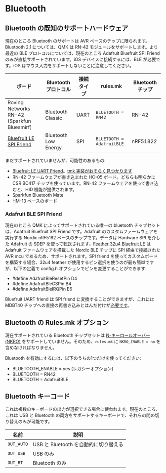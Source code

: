 # Bluetooth

<!---
  original document: 0.10.33:docs/feature_bluetooth.md
  git diff 0.10.33 HEAD -- docs/feature_bluetooth.md | cat
-->

## Bluetooth の既知のサポートハードウェア

現在のところ Bluetooth のサポートは AVR ベースのチップに限られます。Bluetooth 2.1 については、QMK は RN-42 モジュールをサポートします。より最近の BLE プロトコルについては、現在のところ Adafruit Bluefruit SPI Friend のみが直接サポートされています。iOS デバイスに接続するには、BLE が必要です。iOS はマウス入力をサポートしないことに注意してください。

| ボード                                                           | Bluetooth プロトコル | 接続タイプ | rules.mk                  | Bluetooth チップ |
| ---------------------------------------------------------------- | -------------------- | ---------- | ------------------------- | ---------------- |
| Roving Networks RN-42 (Sparkfun Bluesmirf)                       | Bluetooth Classic    | UART       | `BLUETOOTH = RN42`        | RN-42            |
| [Bluefruit LE SPI Friend](https://www.adafruit.com/product/2633) | Bluetooth Low Energy | SPI        | `BLUETOOTH = AdafruitBLE` | nRF51822         |

まだサポートされていませんが、可能性のあるもの:
* [Bluefruit LE UART Friend](https://www.adafruit.com/product/2479)。[tmk 実装がおそらく見つかります](https://github.com/tmk/tmk_keyboard/issues/514)
* RN-42 ファームウェアが書き込まれた HC-05 ボード。どちらも明らかに CSR BC417 チップを使っています。RN-42 ファームウェアを使って書き込むと、HID 機能が提供されます。
* Sparkfun Bluetooth Mate
* HM-13 ベースのボード

### Adafruit BLE SPI Friend
現在のところ QMK によってサポートされている唯一の bluetooth チップセットは、Adafruit Bluefruit SPI Friend です。Adafruit のカスタムファームウェアを実行する Nordic nRF5182 ベースのチップです。データは Hardware SPI を介した Adafruit の SDEP を使って転送されます。[Feather 32u4 Bluefruit LE](https://www.adafruit.com/product/2829) は Adafruit ファームウェアを搭載した Nordic BLE チップに SPI 経由で接続された AVR mcu であるため、サポートされます。SPI friend を使ってカスタムボードを構築する場合、32u4 feather が使用するピン選択を使うのが最も簡単ですが、以下の定義で config.h オプションでピンを変更することができます:
* #define AdafruitBleResetPin D4
* #define AdafruitBleCSPin    B4
* #define AdafruitBleIRQPin   E6

Bluefruit UART friend は SPI friend に変換することができますが、これにはMDBT40 チップへの直接の再書き込みとはんだ付けが[必要です](https://github.com/qmk/qmk_firmware/issues/2274)。

<!-- FIXME: Document bluetooth support more completely. -->
## Bluetooth の Rules.mk オプション

現在サポートされている Bluetooth チップセットは [N-キーロールオーバー (NKRO)](reference_glossary.md#n-key-rollover-nkro) をサポートしていません。そのため、`rules.mk` に `NKRO_ENABLE = no` を含めなければなりません。

Bluetooth を有効にするには、以下のうちの1つだけを使ってください:
* BLUETOOTH_ENABLE = yes (レガシーオプション)
* BLUETOOTH = RN42
* BLUETOOTH = AdafruitBLE

## Bluetooth キーコード

これは複数のキーボードの出力が選択できる場合に使われます。現在のところ、これは USB と Bluetooth の両方をサポートするキーボードで、それらの間の切り替えのみが可能です。

| 名前       | 説明                                  |
| ---------- | ------------------------------------- |
| `OUT_AUTO` | USB と Bluetooth を自動的に切り替える |
| `OUT_USB`  | USB のみ                              |
| `OUT_BT`   | Bluetooth のみ                        |
